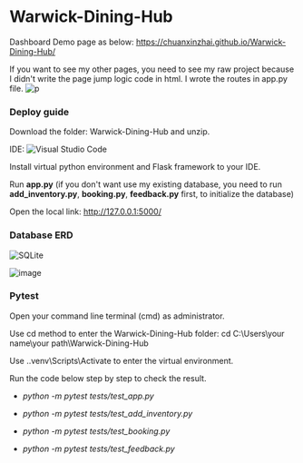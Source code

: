# Warwick-Dining-Hub
Dashboard Demo page as below: https://chuanxinzhai.github.io/Warwick-Dining-Hub/

If you want to see my other pages, you need to see my raw project because I didn't write the page jump logic code in html. I wrote the routes in app.py file.
![p](https://github.com/ChuanxinZhai/Warwick-Dining-Hub/assets/94314784/e0f729af-e12a-469b-b247-1030aeed4c66)


### Deploy guide
Download the folder: Warwick-Dining-Hub and unzip.

IDE: ![Visual Studio Code](https://img.shields.io/badge/-Visual%20Studio%20Code-007ACC?style=flat-square&logo=visualstudiocode&logoColor=white)


Install virtual python environment and Flask framework to your IDE.

Run **app.py** (if you don't want use my existing database, you need to run **add_inventory.py**, **booking.py**, **feedback.py** first, to initialize the database)

Open the local link: http://127.0.0.1:5000/

### Database ERD

![SQLite](https://img.shields.io/badge/-SQLite-003B57?style=flat-square&logo=sqlite&logoColor=white)


![image](https://github.com/ChuanxinZhai/Warwick-Dining-Hub/assets/94314784/670a2f1d-61f4-4e01-8025-cbf99bd85e4c)


### Pytest
Open your command line terminal (cmd) as administrator.

Use cd method to enter the Warwick-Dining-Hub folder: cd C:\Users\your name\your path\Warwick-Dining-Hub

Use .\.venv\Scripts\Activate to enter the virtual environment.

Run the code below step by step to check the result.

- _python -m pytest tests/test_app.py_

- _python -m pytest tests/test_add_inventory.py_

- _python -m pytest tests/test_booking.py_

- _python -m pytest tests/test_feedback.py_

